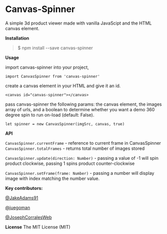 # Canvas-Spinner
A simple 3d product viewer made with vanilla JavaScipt and the HTML canvas element.



**Installation**
> $ npm install --save canvas-spinner


**Usage**

import canvas-spinner into your project,

`import CanvasSpinner from 'canvas-spinner'`


create a canvas element in your HTML and give it an id.

 `<canvas id="canvas-spinner"></canvas>`


pass canvas-spinner the following params:
 the canvas element, the images array of urls, and a boolean to determine whether you want a demo 360 degree spin to run on-load (default: False).

`let spinner = new CanvasSpinner(imgSrc, canvas, true)`

**API**

`CanvasSpinner.currentFrame` - reference to current frame in CanvasSpinner
`CanvasSpinner.totalFrames` - returns total number of images stored


`CanvasSpinner.update(direction: Number)` - passing a value of -1 will spin product clockwise, passing 1 spins product counter-clockwise


`CanvasSpinner.setFrame(frame: Number)` - passing a number will display image with index matching the number value.




**Key contributors:**

[@JakeAdams91](https://github.com/JakeAdams91)

[@juegoman](https://github.com/juegoman)

[@JosephCorralesWeb](https://github.com/JosephCorralesWeb)




**License**
The MIT License (MIT)
